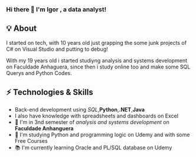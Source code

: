 ### Hi there 👋 I'm Igor , a data analyst!

## 💡 About  
I started on tech, with 10 years old just grapping the some junk projects of C# on Visual Studio and putting to debug!

With my 19 years old i started studiyng analysis and systems development on Faculdade Anhaguera, 
since then i study online too and make some SQL Querys and Python Codes.

## ⚡ Technologies & Skills
 - Back-end development using *SQL*,**Python**,**.NET**,**Java**
 - I also have knowledge with spreadsheets and dashboards on Excel
 - 📖 I'm in 3nd semester of *analysis and systems development* on **Faculdade Anhanguera** 
 - 🖖 I'm studying Python and programming logic on Udemy and with some Free Courses
 - 📚 I'm currently learning Oracle and PL/SQL database on Udemy
